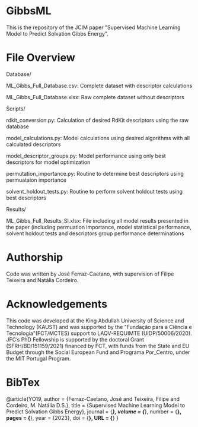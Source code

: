 # GibbsML

This is the repository of the JCIM paper "Supervised Machine Learning Model to Predict Solvation Gibbs Energy".


# File Overview

Database/

ML_Gibbs_Full_Database.csv: Complete dataset with descriptor calculations

ML_Gibbs_Full_Database.xlsx: Raw complete dataset without descriptors


Scripts/

rdkit_conversion.py: Calculation of desired RdKit descriptors using the raw database

model_calculations.py: Model calculations using desired algorithms with all calculated descriptors

model_descriptor_groups.py: Model performance using only best descriptors for model optimization

permutation_importance.py: Routine to determine best descriptors using permuataion importance

solvent_holdout_tests.py: Routine to perform solvent holdout tests using best descriptors



Results/

ML_Gibbs_Full_Results_SI.xlsx: File including all model results presented in the paper (including permuation importance, model statistical performance, solvent holdout tests and descriptors group performance determinations

# Authorship
Code was written by José Ferraz-Caetano, with supervision of Filipe Teixeira and Natália Cordeiro.

# Acknowledgements
This code was developed at the King Abdullah University of Science and Technology (KAUST) and was supported by the "Fundação para a Ciência e Tecnologia"(FCT/MCTES) support to LAQV-REQUIMTE (UIDP/50006/2020). JFC’s PhD Fellowship is supported by the doctoral Grant (SFRH/BD/151159/2021) financed by FCT, with funds from the State and EU Budget through the Social European Fund and Programa Por_Centro, under the MIT Portugal Program.

# BibTex
@article{YO19,
  author  = {Ferraz-Caetano, José and Teixeira, Filipe and Cordeiro, M. Natália D.S.},
  title   = {Supervised Machine Learning Model to Predict Solvation Gibbs Energy},
  journal = {***},
  volume  = {***},
  number  = {**},
  pages   = {**},
  year    = {2023},
  doi     = {**},
  URL     = {**}
}
